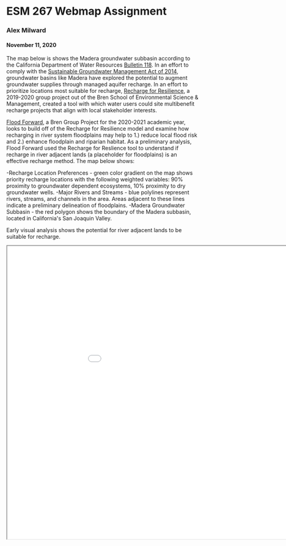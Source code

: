ESM 267 Webmap Assignment
=========================
### Alex Milward
#### November 11, 2020


The map below is shows the Madera groundwater subbasin according to the California Department of Water Resources [Bulletin 118](https://water.ca.gov/Programs/Groundwater-Management/Bulletin-118).  In an effort to comply with the [Sustainable Groundwater Management Act of 2014](https://water.ca.gov/Programs/Groundwater-Management/SGMA-Groundwater-Management), groundwater basins like Madera have explored the potential to augment groundwater supplies through managed aquifer recharge.  In an effort to prioritize locations most suitable for recharge, [Recharge for Resilience](https://waterresilience.wixsite.com/waterresilienceca), a 2019-2020 group project out of the Bren School of Environmental Science & Management, created a tool with which water users could site multibenefit recharge projects that align with local stakeholder interests.  

[Flood Forward](https://floodforward.wixsite.com/website), a Bren Group Project for the 2020-2021 academic year, looks to build off of the Recharge for Resilience model and examine how recharging in river system floodplains may help to 1.) reduce local flood risk and 2.) enhance floodplain and riparian habitat.  As a preliminary analysis, Flood Forward used the Recharge for Reslience tool to understand if recharge in river adjacent lands (a placeholder for floodplains) is an effective recharge method.  The map below shows:

-Recharge Location Preferences - green color gradient on the map shows priority recharge locations with the following weighted variables: 90% proximity to groundwater dependent ecosystems, 10% proximity to dry groundwater wells.
-Major Rivers and Streams - blue polylines represent rivers, streams, and channels in the area. Areas adjacent to these lines indicate a preliminary delineation of floodplains.
-Madera Groundwater Subbasin - the red polygon shows the boundary of the Madera subbasin, located in California's San Joaquin Valley.

Early visual analysis shows the potential for river adjacent lands to be suitable for recharge. 

<iframe src="assignment_2/index.html" width=1024 height=768></iframe>
